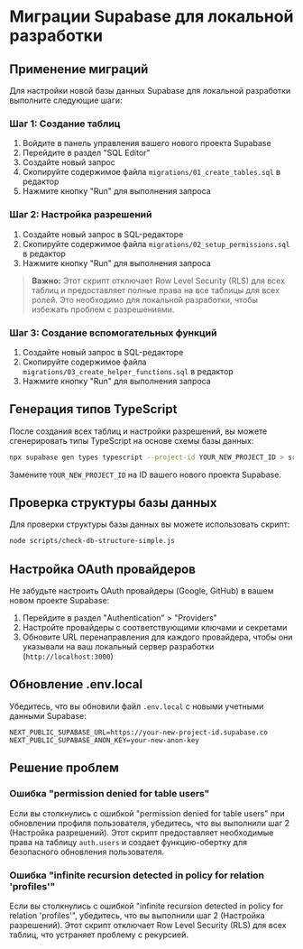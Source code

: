 # Миграции Supabase для локальной разработки

## Применение миграций

Для настройки новой базы данных Supabase для локальной разработки выполните следующие шаги:

### Шаг 1: Создание таблиц

1. Войдите в панель управления вашего нового проекта Supabase
2. Перейдите в раздел "SQL Editor"
3. Создайте новый запрос
4. Скопируйте содержимое файла `migrations/01_create_tables.sql` в редактор
5. Нажмите кнопку "Run" для выполнения запроса

### Шаг 2: Настройка разрешений

1. Создайте новый запрос в SQL-редакторе
2. Скопируйте содержимое файла `migrations/02_setup_permissions.sql` в редактор
3. Нажмите кнопку "Run" для выполнения запроса

> **Важно:** Этот скрипт отключает Row Level Security (RLS) для всех таблиц и предоставляет полные права на все таблицы для всех ролей. Это необходимо для локальной разработки, чтобы избежать проблем с разрешениями.

### Шаг 3: Создание вспомогательных функций

1. Создайте новый запрос в SQL-редакторе
2. Скопируйте содержимое файла `migrations/03_create_helper_functions.sql` в редактор
3. Нажмите кнопку "Run" для выполнения запроса

## Генерация типов TypeScript

После создания всех таблиц и настройки разрешений, вы можете сгенерировать типы TypeScript на основе схемы базы данных:

```bash
npx supabase gen types typescript --project-id YOUR_NEW_PROJECT_ID > src/lib/database.types.ts
```

Замените `YOUR_NEW_PROJECT_ID` на ID вашего нового проекта Supabase.

## Проверка структуры базы данных

Для проверки структуры базы данных вы можете использовать скрипт:

```bash
node scripts/check-db-structure-simple.js
```

## Настройка OAuth провайдеров

Не забудьте настроить OAuth провайдеры (Google, GitHub) в вашем новом проекте Supabase:

1. Перейдите в раздел "Authentication" > "Providers"
2. Настройте провайдеры с соответствующими ключами и секретами
3. Обновите URL перенаправления для каждого провайдера, чтобы они указывали на ваш локальный сервер разработки (`http://localhost:3000`)

## Обновление .env.local

Убедитесь, что вы обновили файл `.env.local` с новыми учетными данными Supabase:

```
NEXT_PUBLIC_SUPABASE_URL=https://your-new-project-id.supabase.co
NEXT_PUBLIC_SUPABASE_ANON_KEY=your-new-anon-key
```

## Решение проблем

### Ошибка "permission denied for table users"

Если вы столкнулись с ошибкой "permission denied for table users" при обновлении профиля пользователя, убедитесь, что вы выполнили шаг 2 (Настройка разрешений). Этот скрипт предоставляет необходимые права на таблицу `auth.users` и создает функцию-обертку для безопасного обновления пользователя.

### Ошибка "infinite recursion detected in policy for relation 'profiles'"

Если вы столкнулись с ошибкой "infinite recursion detected in policy for relation 'profiles'", убедитесь, что вы выполнили шаг 2 (Настройка разрешений). Этот скрипт отключает Row Level Security (RLS) для всех таблиц, что устраняет проблему с рекурсией.
